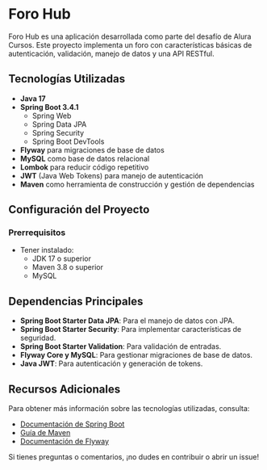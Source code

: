 # Foro Hub

Foro Hub es una aplicación desarrollada como parte del desafío de Alura Cursos. Este proyecto implementa un foro con características básicas de autenticación, validación, manejo de datos y una API RESTful.

## Tecnologías Utilizadas

- **Java 17**
- **Spring Boot 3.4.1**
  - Spring Web
  - Spring Data JPA
  - Spring Security
  - Spring Boot DevTools
- **Flyway** para migraciones de base de datos
- **MySQL** como base de datos relacional
- **Lombok** para reducir código repetitivo
- **JWT** (Java Web Tokens) para manejo de autenticación
- **Maven** como herramienta de construcción y gestión de dependencias

## Configuración del Proyecto

### Prerrequisitos

- Tener instalado:
  - JDK 17 o superior
  - Maven 3.8 o superior
  - MySQL

## Dependencias Principales

- **Spring Boot Starter Data JPA**: Para el manejo de datos con JPA.
- **Spring Boot Starter Security**: Para implementar características de seguridad.
- **Spring Boot Starter Validation**: Para validación de entradas.
- **Flyway Core y MySQL**: Para gestionar migraciones de base de datos.
- **Java JWT**: Para autenticación y generación de tokens.

## Recursos Adicionales

Para obtener más información sobre las tecnologías utilizadas, consulta:

- [Documentación de Spring Boot](https://spring.io/projects/spring-boot)
- [Guía de Maven](https://maven.apache.org/guides/index.html)
- [Documentación de Flyway](https://flywaydb.org/documentation)


Si tienes preguntas o comentarios, ¡no dudes en contribuir o abrir un issue!
